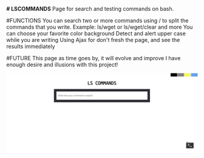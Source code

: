 **# LSCOMMANDS**
Page for search and testing commands on bash.


  #FUNCTIONS
   You can search two or more commands using / to split the commands that you write. Example: ls/wget or ls/wget/clear and more
   You can choose your favorite color background
   Detect and alert upper case while you are writing
   Using Ajax for don't fresh the page, and see the results immediately
   
  #FUTURE
   This page as time goes by, it will evolve and improve
   I have enough desire and illusions with this project!
   
   ![alt text](lscommands/OTHERS/README/index.PNG?raw=true "Title")
   
   
   
